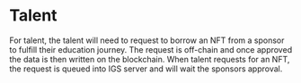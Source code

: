 # Talent

For talent, the talent will need to request to borrow an NFT from a sponsor to fulfill their education journey. The request is off-chain and once approved the data is then written on the blockchain. When talent requests for an NFT, the request is queued into IGS server and will wait the sponsors approval.
